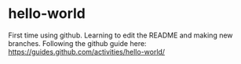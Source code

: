 hello-world
===========

First time using github. Learning to edit the README and making new branches. Following the github guide here: https://guides.github.com/activities/hello-world/
